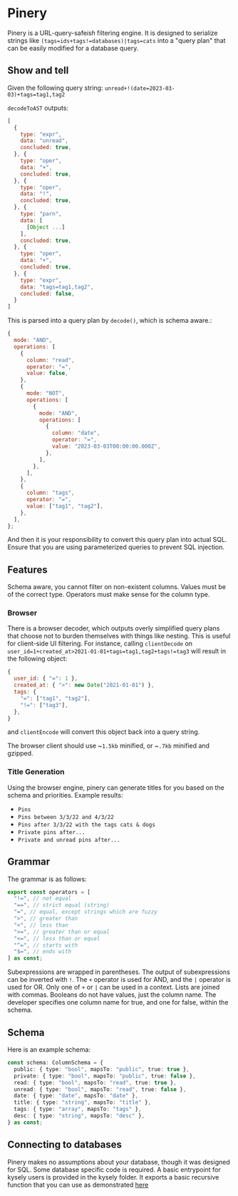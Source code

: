 # Pinery

Pinery is a URL-query-safe*ish* filtering engine. It is designed to serialize strings like `(tags=ids+tags!=databases)|tags=cats` into a "query plan" that can be easily modified for a database query.

## Show and tell

Given the following query string: `unread+!(date=2023-03-03)+tags=tag1,tag2`

`decodeToAST` outputs:

```js
[
  {
    type: "expr",
    data: "unread",
    concluded: true,
  }, {
    type: "oper",
    data: "+",
    concluded: true,
  }, {
    type: "oper",
    data: "!",
    concluded: true,
  }, {
    type: "parn",
    data: [
      [Object ...]
    ],
    concluded: true,
  }, {
    type: "oper",
    data: "+",
    concluded: true,
  }, {
    type: "expr",
    data: "tags=tag1,tag2",
    concluded: false,
  }
]
```

This is parsed into a query plan by `decode()`, which is schema aware.:

```js
{
  mode: "AND",
  operations: [
    {
      column: "read",
      operator: "=",
      value: false,
    },
    {
      mode: "NOT",
      operations: [
        {
          mode: "AND",
          operations: [
            {
              column: "date",
              operator: "=",
              value: "2023-03-03T00:00:00.000Z",
            },
          ],
        },
      ],
    },
    {
      column: "tags",
      operator: "=",
      value: ["tag1", "tag2"],
    },
  ],
};
```

And then it is your responsibility to convert this query plan into actual SQL. Ensure that you are using parameterized queries to prevent SQL injection.

## Features

Schema aware, you cannot filter on non-existent columns. Values must be of the correct type. Operators must make sense for the column type.

### Browser

There is a browser decoder, which outputs overly simplified query plans that choose not to burden themselves with things like nesting. This is useful for client-side UI filtering. For instance, calling `clientDecode` on `user_id=1+created_at>2021-01-01+tags=tag1,tag2+tags!=tag3` will result in the following object:

```js
{
  user_id: { "=": 1 },
  created_at: { ">": new Date("2021-01-01") },
  tags: {
    "=": ["tag1", "tag2"],
    "!=": ["tag3"],
  },
}
```

and `clientEncode` will convert this object back into a query string.

The browser client should use ~`1.5kb` minified, or ~`.7kb` minified and gzipped.

### Title Generation

Using the browser engine, pinery can generate titles for you based on the schema and priorities. Example results:

- `Pins`
- `Pins between 3/3/22 and 4/3/22`
- `Pins after 3/3/22 with the tags cats & dogs`
- `Private pins after...`
- `Private and unread pins after...`

## Grammar

The grammar is as follows:

```ts
export const operators = [
  "!=", // not equal
  "==", // strict equal (string)
  "=", // equal, except strings which are fuzzy
  ">", // greater than
  "<", // less than
  ">=", // greater than or equal
  "<=", // less than or equal
  "^=", // starts with
  "$=", // ends with
] as const;
```

Subexpressions are wrapped in parentheses. The output of subexpressions can be inverted with `!`. The `+` operator is used for AND, and the `|` operator is used for OR. Only one of `+` or `|` can be used in a context. Lists are joined with commas. Booleans do not have values, just the column name. The developer specifies one column name for true, and one for false, within the schema.

## Schema

Here is an example schema:

```ts
const schema: ColumnSchema = {
  public: { type: "bool", mapsTo: "public", true: true },
  private: { type: "bool", mapsTo: "public", true: false },
  read: { type: "bool", mapsTo: "read", true: true },
  unread: { type: "bool", mapsTo: "read", true: false },
  date: { type: "date", mapsTo: "date" },
  title: { type: "string", mapsTo: "title" },
  tags: { type: "array", mapsTo: "tags" },
  desc: { type: "string", mapsTo: "desc" },
} as const;
```

## Connecting to databases

Pinery makes no assumptions about your database, though it was designed for SQL. Some database specific code is required. A basic entrypoint for kysely users is provided in the kysely folder. It exports a basic recursive function that you can use as demonstrated [here](https://github.com/toastclub/pinefore/blob/main/server/pinFilterEngine.ts)